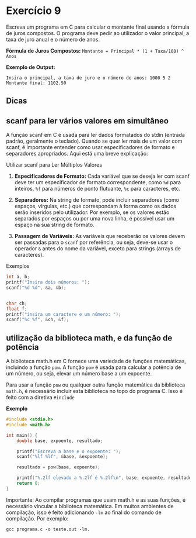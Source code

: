 # Exercício 9

Escreva um programa em C para calcular o montante final usando a fórmula de juros compostos. O programa deve pedir ao utilizador o valor principal, a taxa de juro anual e o número de anos.

**Fórmula de Juros Compostos:** `Montante = Principal * (1 + Taxa/100) ^ Anos`

**Exemplo de Output:**

```console
Insira o principal, a taxa de juro e o número de anos: 1000 5 2
Montante final: 1102.50
```

## Dicas

## scanf para ler vários valores em simultâneo

A função scanf em C é usada para ler dados formatados do stdin (entrada padrão, geralmente o teclado). Quando se quer ler mais de um valor com scanf, é importante entender como usar especificadores de formato e separadores apropriados. Aqui está uma breve explicação:

Utilizar scanf para Ler Múltiplos Valores
1. **Especificadores de Formato:** Cada variável que se deseja ler com scanf deve ter um especificador de formato correspondente, como `%d` para inteiros, `%f` para números de ponto flutuante, `%c` para caracteres, etc.

2. **Separadores:** Na string de formato, pode incluir separadores (como espaços, vírgulas, etc.) que correspondam à forma como os dados serão inseridos pelo utilizador. Por exemplo, se os valores estão separados por espaços ou por uma nova linha, é possível usar um espaço na sua string de formato.

3. **Passagem de Variáveis:** As variáveis que receberão os valores devem ser passadas para o `scanf` por referência, ou seja, deve-se usar o operador `&` antes do nome da variável, exceto para strings (arrays de caracteres).

Exemplos

```c
int a, b;
printf("Insira dois números: ");
scanf("%d %d", &a, &b);

```

```c

char ch;
float f;
printf("insira um caractere e um número: ");
scanf("%c %f", &ch, &f);

```


## utilização da biblioteca math, e da função de potência

A biblioteca math.h em C fornece uma variedade de funções matemáticas, incluindo a função `pow`. A função `pow` é usada para calcular a potência de um número, ou seja, elevar um número base a um expoente. 

Para usar a função `pow` ou qualquer outra função matemática da biblioteca `math.h`, é necessário incluir esta biblioteca no topo do  programa C. Isso é feito com a diretiva `#include`

**Exemplo**

```c
#include <stdio.h>
#include <math.h>

int main() {
    double base, expoente, resultado;

    printf("Escreva a base e o expoente: ");
    scanf("%lf %lf", &base, &expoente);

    resultado = pow(base, expoente);

    printf("%.2lf elevado a %.2lf é %.2lf\n", base, expoente, resultado);
    return 0;
}

```

Importante: Ao compilar programas que usam math.h e as suas funções, é necessário vincular  a biblioteca matemática. Em muitos ambientes de compilação, isso é feito adicionando `-lm` ao final do comando de compilação. Por exemplo: 

```console
gcc programa.c -o teste.out -lm.
```

